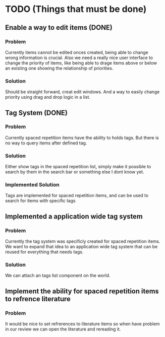# TODO (Things that must be done)

## Enable a way to edit items (DONE)

### Problem

Currently items cannot be edited onces created, being able to change wrong information is crucial. Also we need a really nice user interface to change the priority of items, like being able to drage items above or below an existing one showing the relationship of priorities.

### Solution

Should be straight forward, creat edit windows. And a way to easily change priority using drag and drop logic in a list.

## Tag System (DONE)

### Problem

Currently spaced repetition items have the ability to holds tags. But there is no way to query items after defined tag.

### Solution

Either show tags in the spaced repetition list, simply make it possible to search by them in the search bar or something else I dont know yet.

### Implemented Solution

Tags are implemented for spaced repetition items, and can be used to search for items with specific tags

## Implemented a application wide tag system

### Problem

Currently the tag system was specificly created for spaced repetition items. We want to expand that idea to an application wide tag system that can be reused for everything that needs tags.

### Solution

We can attach an tags list component on the world.

## Implement the ability for spaced repetition items to refrence literature

### Problem

It would be nice to set refrerences to literature items so when have problem in our review we can open the literature and rereading it.
